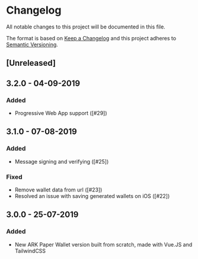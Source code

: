 # Changelog

All notable changes to this project will be documented in this file.

The format is based on [Keep a Changelog](http://keepachangelog.com/en/1.0.0/)
and this project adheres to [Semantic Versioning](http://semver.org/spec/v2.0.0.html).

## [Unreleased]

## 3.2.0 - 04-09-2019

### Added

-   Progressive Web App support ([#29])

## 3.1.0 - 07-08-2019

### Added

-   Message signing and verifying ([#25])

### Fixed

-   Remove wallet data from url ([#23])
-   Resolved an issue with saving generated wallets on iOS ([#22])

## 3.0.0 - 25-07-2019

### Added

-   New ARK Paper Wallet version built from scratch, made with Vue.JS and TailwindCSS
